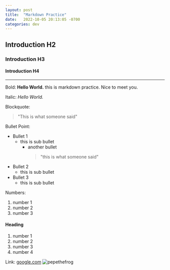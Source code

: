 ```yaml
---
layout: post
title:  "Markdown Practice"
date:   2022-10-05 20:13:05 -0700
categories: dev
---
```


## Introduction H2

### Introduction H3

#### Introduction H4

---

Bold: **Hello World.** this is markdown practice. Nice to meet you.

Italic: *Hello World.*

Blockquote:
> "This is what someone said"

Bullet Point:

- Bullet 1
  - this is sub bullet
    - another bullet
       > "this is what someone said"
- Bullet 2
  - this is sub bullet
- Bullet 3
  - this is sub bullet

Numbers:

1. number 1
2. number 2
3. number 3

#### Heading

1. number 1
1. number 2
1. number 3
1. number 4

Link:
[google.com](https://www.google.com)
![pepethefrog](https://ichef.bbci.co.uk/news/976/cpsprodpb/16620/production/_91408619_55df76d5-2245-41c1-8031-07a4da3f313f.jpg.webp)
